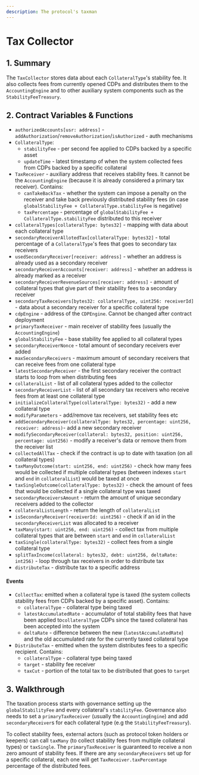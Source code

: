 ```yaml
---
description: The protocol's taxman
---
```


# Tax Collector

## 1. Summary <a id="1-introduction-summary"></a>

The `TaxCollector` stores data about each `CollateralType`'s stability fee. It also collects fees from currently opened CDPs and distributes them to the `AccountingEngine` and to other auxiliary system components such as the `StabilityFeeTreasury`.

## 2. Contract Variables & Functions <a id="2-contract-details"></a>

* `authorizedAccounts[usr: address]` - `addAuthorization`/`removeAuthorization`/`isAuthorized` - auth mechanisms
* `CollateralType`:
  * `stabilityFee` - per second fee applied to CDPs backed by a specific asset
  * `updateTime` - latest timestamp of when the system collected fees from CDPs backed by a specific collateral
* `TaxReceiver` - auxiliary address that receives stability fees. It cannot be the `AccountingEngine` \(because it is already considered a primary tax receiver\). Contains:
  * `canTakeBackTax` - whether the system can impose a penalty on the receiver and take back previously distributed stability fees \(in case `globalStabilityFee + CollateralType.stabilityFee` is negative\)
  * `taxPercentage` - percentage of `globalStabilityFee + CollateralType.stabilityFee` distributed to this receiver
* `collateralTypes[collateralType: bytes32]` - mapping with data about each collateral type
* `secondaryReceiverAllotedTax[collateralType: bytes32]` - total percentage of a `CollateralType`'s fees that goes to secondary tax receivers
* `usedSecondaryReceiver[receiver: address]` - whether an address is already used as a secondary receiver
* `secondaryReceiverAccounts[receiver: address]` - whether an address is already marked as a receiver
* `secondaryReceiverRevenueSources[receiver: address]` - amount of collateral types that give part of their stability fees to a secondary receiver
* `secondaryTaxReceivers[bytes32: collateralType, uint256: receiverId]` - data about a secondary receiver for a specific collateral type
* `cdpEngine` - address of the `CDPEngine`. Cannot be changed after contract deployment
* `primaryTaxReceiver` - main receiver of stability fees \(usually the `AccountingEngine`\)
* `globalStabilityFee` - base stability fee applied to all collateral types
* `secondaryReceiverNonce` - total amount of secondary receivers ever added
* `maxSecondaryReceivers` - maximum amount of secondary receivers that can receive fees from one collateral type
* `latestSecondaryReceiver` - the first secondary receiver the contract starts to loop from when distributing fees
* `collateralList` - list of all collateral types added to the collector
* `secondaryReceiverList` - list of all secondary tax receivers who receive fees from at least one collateral type
* `initializeCollateralType(collateralType: bytes32)` - add a new collateral type
* `modifyParameters` - add/remove tax receivers, set stability fees etc
* `addSecondaryReceiver(collateralType: bytes32, percentage: uint256, receiver: address)`- add a new secondary receiver
* `modifySecondaryReceiver(collateral: bytes32, position: uint256, percentage: uint256)` - modify a receiver's data or remove them from the receiver list
* `collectedAllTax` - check if the contract is up to date with taxation \(on all collateral types\)
* `taxManyOutcome(start: uint256, end: uint256)` - check how many fees would be collected if multiple collateral types \(between indexes `start` and `end` in `collateralList`\) would be taxed at once
* `taxSingleOutcome(collateralType: bytes32)` - check the amount of fees that would be collected if a single collateral type was taxed
* `secondaryReceiversAmount` - return the amount of unique secondary receivers added to the collector
* `collateralListLength` - return the length of `collateralList`
* `isSecondaryReceiver(receiverId: uint256)` - check if an id in the `secondaryReceiverList` was allocated to a receiver
* `taxMany(start: uint256, end: uint256)` - collect tax from multiple collateral types that are between `start` and `end` in `collateralList`
* `taxSingle(collateralType: bytes32)` - collect fees from a single collateral type
* `splitTaxIncome(collateral: bytes32, debt: uint256, deltaRate: int256)` -  loop through tax receivers in order to distribute tax
* `distributeTax` - distribute tax to a specific address

#### **Events** <a id="events"></a>

* `CollectTax`: emitted when a collateral type is taxed \(the system collects stability fees from CDPs backed by a specific asset\). Contains:
  * `collateralType` - collateral type being taxed
  * `latestAccumulatedRate` - accumulator of total stability fees that have been applied to`collateralType` CDPs since the taxed collateral has been accepted into the system
  * `deltaRate` - difference between the new \(`latestAccumulatedRate`\) and the old accumulated rate for the currently taxed collateral type
* `DistributeTax` - emitted when the system distributes fees to a specific recipient. Contains:
  * `collateralType` - collateral type being taxed
  * `target` - stability fee receiver
  * `taxCut` - portion of the total tax to be distributed that goes to `target`

## 3. Walkthrough <a id="2-contract-details"></a>

The taxation process starts with governance setting up the `globalStabilityFee` and every collateral's `stabilityFee`. Governance also needs to set a `primaryTaxReceiver` \(usually the `AccountingEngine`\) and add `secondaryReceiver`s for each collateral type \(e.g the `StabilityFeeTreasury`\).

To collect stability fees, external actors \(such as protocol token holders or keepers\) can call `taxMany` \(to collect stability fees from multiple collateral types\) or `taxSingle`. The `primaryTaxReceiver` is guaranteed to receive a non zero amount of stability fees. If there are any `secondaryReceivers` set up for a specific collateral, each one will get `TaxReceiver.taxPercentage` percentage of the distributed fees.



